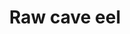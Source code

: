 ---
layout: item
title: Raw cave eel
item-id: 5001
datatable: true
id: 5001
name: "Raw cave eel"
members: true
lowalch: 6
highalch: 9
examine: "It's incredibly slimy."
monsters:
  - id: 3600
    name: "Frogeel"
    members: true
    combat_level: 103
    wiki_url: "https://oldschool.runescape.wiki/w/Frogeel"
    drops:
      - quantity: "5-10"
        rarity: 1
    image: "https://oldschool.runescape.wiki/images/c/c8/Frogeel.png?fc75b"
---